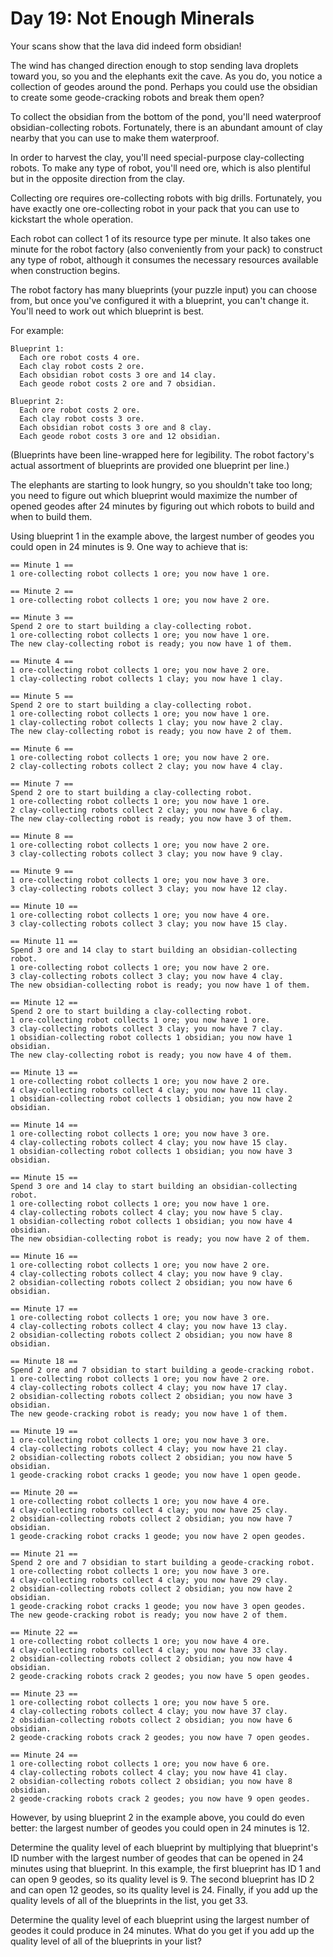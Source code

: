 # Day 19: Not Enough Minerals

Your scans show that the lava did indeed form obsidian!

The wind has changed direction enough to stop sending lava droplets toward you, so you and the elephants exit the cave. As you do, you notice a collection of geodes around the pond. Perhaps you could use the obsidian to create some geode-cracking robots and break them open?

To collect the obsidian from the bottom of the pond, you'll need waterproof obsidian-collecting robots. Fortunately, there is an abundant amount of clay nearby that you can use to make them waterproof.

In order to harvest the clay, you'll need special-purpose clay-collecting robots. To make any type of robot, you'll need ore, which is also plentiful but in the opposite direction from the clay.

Collecting ore requires ore-collecting robots with big drills. Fortunately, you have exactly one ore-collecting robot in your pack that you can use to kickstart the whole operation.

Each robot can collect 1 of its resource type per minute. It also takes one minute for the robot factory (also conveniently from your pack) to construct any type of robot, although it consumes the necessary resources available when construction begins.

The robot factory has many blueprints (your puzzle input) you can choose from, but once you've configured it with a blueprint, you can't change it. You'll need to work out which blueprint is best.

For example:
```
Blueprint 1:
  Each ore robot costs 4 ore.
  Each clay robot costs 2 ore.
  Each obsidian robot costs 3 ore and 14 clay.
  Each geode robot costs 2 ore and 7 obsidian.

Blueprint 2:
  Each ore robot costs 2 ore.
  Each clay robot costs 3 ore.
  Each obsidian robot costs 3 ore and 8 clay.
  Each geode robot costs 3 ore and 12 obsidian.
```
(Blueprints have been line-wrapped here for legibility. The robot factory's actual assortment of blueprints are provided one blueprint per line.)

The elephants are starting to look hungry, so you shouldn't take too long; you need to figure out which blueprint would maximize the number of opened geodes after 24 minutes by figuring out which robots to build and when to build them.

Using blueprint 1 in the example above, the largest number of geodes you could open in 24 minutes is 9. One way to achieve that is:
```
== Minute 1 ==
1 ore-collecting robot collects 1 ore; you now have 1 ore.

== Minute 2 ==
1 ore-collecting robot collects 1 ore; you now have 2 ore.

== Minute 3 ==
Spend 2 ore to start building a clay-collecting robot.
1 ore-collecting robot collects 1 ore; you now have 1 ore.
The new clay-collecting robot is ready; you now have 1 of them.

== Minute 4 ==
1 ore-collecting robot collects 1 ore; you now have 2 ore.
1 clay-collecting robot collects 1 clay; you now have 1 clay.

== Minute 5 ==
Spend 2 ore to start building a clay-collecting robot.
1 ore-collecting robot collects 1 ore; you now have 1 ore.
1 clay-collecting robot collects 1 clay; you now have 2 clay.
The new clay-collecting robot is ready; you now have 2 of them.

== Minute 6 ==
1 ore-collecting robot collects 1 ore; you now have 2 ore.
2 clay-collecting robots collect 2 clay; you now have 4 clay.

== Minute 7 ==
Spend 2 ore to start building a clay-collecting robot.
1 ore-collecting robot collects 1 ore; you now have 1 ore.
2 clay-collecting robots collect 2 clay; you now have 6 clay.
The new clay-collecting robot is ready; you now have 3 of them.

== Minute 8 ==
1 ore-collecting robot collects 1 ore; you now have 2 ore.
3 clay-collecting robots collect 3 clay; you now have 9 clay.

== Minute 9 ==
1 ore-collecting robot collects 1 ore; you now have 3 ore.
3 clay-collecting robots collect 3 clay; you now have 12 clay.

== Minute 10 ==
1 ore-collecting robot collects 1 ore; you now have 4 ore.
3 clay-collecting robots collect 3 clay; you now have 15 clay.

== Minute 11 ==
Spend 3 ore and 14 clay to start building an obsidian-collecting robot.
1 ore-collecting robot collects 1 ore; you now have 2 ore.
3 clay-collecting robots collect 3 clay; you now have 4 clay.
The new obsidian-collecting robot is ready; you now have 1 of them.

== Minute 12 ==
Spend 2 ore to start building a clay-collecting robot.
1 ore-collecting robot collects 1 ore; you now have 1 ore.
3 clay-collecting robots collect 3 clay; you now have 7 clay.
1 obsidian-collecting robot collects 1 obsidian; you now have 1 obsidian.
The new clay-collecting robot is ready; you now have 4 of them.

== Minute 13 ==
1 ore-collecting robot collects 1 ore; you now have 2 ore.
4 clay-collecting robots collect 4 clay; you now have 11 clay.
1 obsidian-collecting robot collects 1 obsidian; you now have 2 obsidian.

== Minute 14 ==
1 ore-collecting robot collects 1 ore; you now have 3 ore.
4 clay-collecting robots collect 4 clay; you now have 15 clay.
1 obsidian-collecting robot collects 1 obsidian; you now have 3 obsidian.

== Minute 15 ==
Spend 3 ore and 14 clay to start building an obsidian-collecting robot.
1 ore-collecting robot collects 1 ore; you now have 1 ore.
4 clay-collecting robots collect 4 clay; you now have 5 clay.
1 obsidian-collecting robot collects 1 obsidian; you now have 4 obsidian.
The new obsidian-collecting robot is ready; you now have 2 of them.

== Minute 16 ==
1 ore-collecting robot collects 1 ore; you now have 2 ore.
4 clay-collecting robots collect 4 clay; you now have 9 clay.
2 obsidian-collecting robots collect 2 obsidian; you now have 6 obsidian.

== Minute 17 ==
1 ore-collecting robot collects 1 ore; you now have 3 ore.
4 clay-collecting robots collect 4 clay; you now have 13 clay.
2 obsidian-collecting robots collect 2 obsidian; you now have 8 obsidian.

== Minute 18 ==
Spend 2 ore and 7 obsidian to start building a geode-cracking robot.
1 ore-collecting robot collects 1 ore; you now have 2 ore.
4 clay-collecting robots collect 4 clay; you now have 17 clay.
2 obsidian-collecting robots collect 2 obsidian; you now have 3 obsidian.
The new geode-cracking robot is ready; you now have 1 of them.

== Minute 19 ==
1 ore-collecting robot collects 1 ore; you now have 3 ore.
4 clay-collecting robots collect 4 clay; you now have 21 clay.
2 obsidian-collecting robots collect 2 obsidian; you now have 5 obsidian.
1 geode-cracking robot cracks 1 geode; you now have 1 open geode.

== Minute 20 ==
1 ore-collecting robot collects 1 ore; you now have 4 ore.
4 clay-collecting robots collect 4 clay; you now have 25 clay.
2 obsidian-collecting robots collect 2 obsidian; you now have 7 obsidian.
1 geode-cracking robot cracks 1 geode; you now have 2 open geodes.

== Minute 21 ==
Spend 2 ore and 7 obsidian to start building a geode-cracking robot.
1 ore-collecting robot collects 1 ore; you now have 3 ore.
4 clay-collecting robots collect 4 clay; you now have 29 clay.
2 obsidian-collecting robots collect 2 obsidian; you now have 2 obsidian.
1 geode-cracking robot cracks 1 geode; you now have 3 open geodes.
The new geode-cracking robot is ready; you now have 2 of them.

== Minute 22 ==
1 ore-collecting robot collects 1 ore; you now have 4 ore.
4 clay-collecting robots collect 4 clay; you now have 33 clay.
2 obsidian-collecting robots collect 2 obsidian; you now have 4 obsidian.
2 geode-cracking robots crack 2 geodes; you now have 5 open geodes.

== Minute 23 ==
1 ore-collecting robot collects 1 ore; you now have 5 ore.
4 clay-collecting robots collect 4 clay; you now have 37 clay.
2 obsidian-collecting robots collect 2 obsidian; you now have 6 obsidian.
2 geode-cracking robots crack 2 geodes; you now have 7 open geodes.

== Minute 24 ==
1 ore-collecting robot collects 1 ore; you now have 6 ore.
4 clay-collecting robots collect 4 clay; you now have 41 clay.
2 obsidian-collecting robots collect 2 obsidian; you now have 8 obsidian.
2 geode-cracking robots crack 2 geodes; you now have 9 open geodes.
```
However, by using blueprint 2 in the example above, you could do even better: the largest number of geodes you could open in 24 minutes is 12.

Determine the quality level of each blueprint by multiplying that blueprint's ID number with the largest number of geodes that can be opened in 24 minutes using that blueprint. In this example, the first blueprint has ID 1 and can open 9 geodes, so its quality level is 9. The second blueprint has ID 2 and can open 12 geodes, so its quality level is 24. Finally, if you add up the quality levels of all of the blueprints in the list, you get 33.

Determine the quality level of each blueprint using the largest number of geodes it could produce in 24 minutes. What do you get if you add up the quality level of all of the blueprints in your list?

